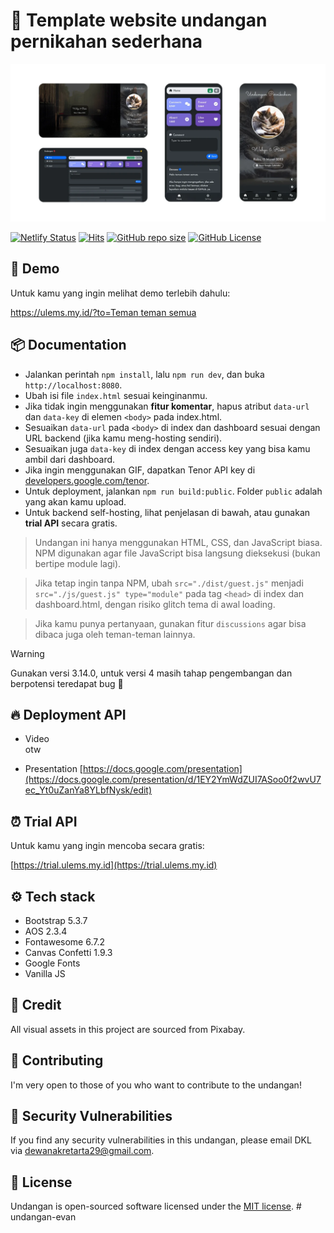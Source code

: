 # 💌 Template website undangan pernikahan sederhana

![Thumbnail](/assets/images/banner.webp)

[![Netlify Status](https://api.netlify.com/api/v1/badges/cef32dbf-f26f-4865-84a9-b85a439c9994/deploy-status)](https://app.netlify.com/sites/ulems/deploys)
[![Hits](https://dikit.my.id/0b3y8q)](https://cie.my.id)
[![GitHub repo size](https://img.shields.io/github/repo-size/dewanakl/undangan?color=brightgreen)](https://shields.io)
[![GitHub License](https://img.shields.io/github/license/dewanakl/undangan?color=brightgreen)](https://shields.io)

## 🚀 Demo
Untuk kamu yang ingin melihat demo terlebih dahulu:

[https://ulems.my.id/?to=Teman teman semua](https://ulems.my.id/?to=Teman%20teman%20semua)

## 📦 Documentation

* Jalankan perintah `npm install`, lalu `npm run dev`, dan buka `http://localhost:8080`.
* Ubah isi file `index.html` sesuai keinginanmu.
* Jika tidak ingin menggunakan **fitur komentar**, hapus atribut `data-url` dan `data-key` di elemen `<body>` pada index.html.
* Sesuaikan `data-url` pada `<body>` di index dan dashboard sesuai dengan URL backend (jika kamu meng-hosting sendiri).
* Sesuaikan juga `data-key` di index dengan access key yang bisa kamu ambil dari dashboard.
* Jika ingin menggunakan GIF, dapatkan Tenor API key di [developers.google.com/tenor](https://developers.google.com/tenor/guides/quickstart).
* Untuk deployment, jalankan `npm run build:public`. Folder `public` adalah yang akan kamu upload.
* Untuk backend self-hosting, lihat penjelasan di bawah, atau gunakan **trial API** secara gratis.

> Undangan ini hanya menggunakan HTML, CSS, dan JavaScript biasa. NPM digunakan agar file JavaScript bisa langsung dieksekusi (bukan bertipe module lagi).

> Jika tetap ingin tanpa NPM, ubah `src="./dist/guest.js"` menjadi `src="./js/guest.js" type="module"` pada tag `<head>` di index dan dashboard.html, dengan risiko glitch tema di awal loading.

> Jika kamu punya pertanyaan, gunakan fitur `discussions` agar bisa dibaca juga oleh teman-teman lainnya.

> [!WARNING]  
> Gunakan versi 3.14.0, untuk versi 4 masih tahap pengembangan dan berpotensi teredapat bug 🐛

## 🔥 Deployment API

- Video\
    otw

- Presentation
    [https://docs.google.com/presentation](https://docs.google.com/presentation/d/1EY2YmWdZUI7ASoo0f2wvU7ec_Yt0uZanYa8YLbfNysk/edit)

## ⏰ Trial API
Untuk kamu yang ingin mencoba secara gratis:

[https://trial.ulems.my.id](https://trial.ulems.my.id)

## ⚙️ Tech stack

- Bootstrap 5.3.7
- AOS 2.3.4
- Fontawesome 6.7.2
- Canvas Confetti 1.9.3
- Google Fonts
- Vanilla JS

## 🎨 Credit
All visual assets in this project are sourced from Pixabay.

## 🤝 Contributing

I'm very open to those of you who want to contribute to the undangan!

## 🐞 Security Vulnerabilities

If you find any security vulnerabilities in this undangan, please email DKL via [dewanakretarta29@gmail.com](mailto:dewanakretarta29@gmail.com).

## 📜 License

Undangan is open-sourced software licensed under the [MIT license](https://opensource.org/licenses/MIT).
#   u n d a n g a n - e v a n 
 
 